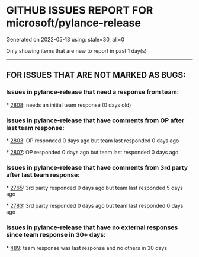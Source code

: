 
# GITHUB ISSUES REPORT FOR microsoft/pylance-release


Generated on 2022-05-13 using: stale=30, all=0


Only showing items that are new to report in past 1 day(s)


---

## FOR ISSUES THAT ARE NOT MARKED AS BUGS:


### Issues in pylance-release that need a response from team:


\* [2808](https://github.com/microsoft/pylance-release/issues/2808 "Formatting when using flash will separate the comment from the flash tag by two lines"): needs an initial team response (0 days old)

### Issues in pylance-release that have comments from OP after last team response:


\* [2803](https://github.com/microsoft/pylance-release/issues/2803 "Pylance semantic highlighting not working on dev container"): OP responded 0 days ago but team last responded 0 days ago

\* [2807](https://github.com/microsoft/pylance-release/issues/2807 "Certain chromeOptions cause code to be unreachable for all following statements. "): OP responded 0 days ago but team last responded 0 days ago

### Issues in pylance-release that have comments from 3rd party after last team response:


\* [2765](https://github.com/microsoft/pylance-release/issues/2765 "Error: command 'pyright.createtypestub' already exists"): 3rd party responded 0 days ago but team last responded 5 days ago

\* [2783](https://github.com/microsoft/pylance-release/issues/2783 "Jupyter notebooks freeze on typing or executing"): 3rd party responded 0 days ago but team last responded 0 days ago

### Issues in pylance-release that have no external responses since team response in 30+ days:


\* [489](https://github.com/microsoft/pylance-release/issues/489 "Semantic highlighting for cached_property?"): team response was last response and no others in 30 days
